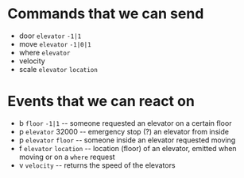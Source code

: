 # Commands that we can send
* door `elevator` `-1|1`
* move `elevator` `-1|0|1`
* where `elevator`
* velocity
* scale `elevator` `location`

# Events that we can react on
* b `floor` `-1|1` -- someone requested an elevator on a certain floor
* p `elevator` 32000 -- emergency stop (?) an elevator from inside
* p `elevator` `floor` -- someone inside an elevator requested moving
* f `elevator` `location` -- location (floor) of an elevator, emitted when moving or on a `where` request
* v `velocity` -- returns the speed of the elevators
